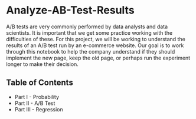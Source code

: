 # Analyze-AB-Test-Results
A/B tests are very commonly performed by data analysts and data scientists. It is important that we get some practice working with the difficulties of these. For this project, we will be working to understand the results of an A/B test run by an e-commerce website. Our goal is to work through this notebook to help the company understand if they should implement the new page, keep the old page, or perhaps run the experiment longer to make their decision.

## Table of Contents
- Part I - Probability
- Part II - A/B Test
- Part III - Regression
